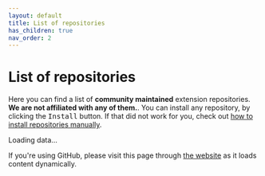 ```yaml
---
layout: default
title: List of repositories
has_children: true
nav_order: 2
---
```


# List of repositories
Here you can find a list of **community maintained** extension repositories. **We are not affiliated with any of them.**.
You can install any repository, by clicking the <kbd>Install</kbd> button. If that did not work for you, check out [how to install repositories manually](./how-to-install-manually.md).

<div id="main">

Loading data...

If you're using GitHub, please visit this page through [the website](https://recloudstream.github.io) as it loads content dynamically.

</div>

<!-- new lines get replaced with spaces, so remember about ; -->
<script>
function makeTd(text) {
    const td = document.createElement("td");
    td.appendChild(
        document.createTextNode(text)
    );
    return td;
}

async function fetchRow(url) {
    const r = await fetch(url);
    const data = await r.json();
    const row = document.createElement("tr");
    row.appendChild(makeTd(data.name || "unnamed"));
    row.appendChild(makeTd(data.description || "No description provided"));

    const td = document.createElement("td");
    td.style.display = 'flex';
    
    const btn1 = document.createElement("a");
    btn1.innerText = "Install";
    btn1.target = "_blank";
    btn1.classList.add("btn");
    btn1.classList.add("btn-blue");
    btn1.href = `https://cs.repo/?${url.replace(/^https?:\/\//, "")}`;
    td.appendChild(btn1);

    const btn2 = document.createElement("button");
    btn2.innerText = "Copy URL";
    btn2.classList.add("btn");
    btn2.addEventListener("click", () => {
        if (navigator.clipboard) {
            navigator.clipboard.writeText(url);
        } else {
            var tempInput = document.createElement("input");
            tempInput.value = url;
            document.body.appendChild(tempInput);
            tempInput.select();
            document.execCommand("copy");
            document.body.removeChild(tempInput);
        }
    });
    td.appendChild(btn2);
    
    row.appendChild(td);
    return row;
}

async function fetchData() {
    const mainDiv = document.getElementById("main");
    
    const table = document.createElement("table");
    const thead = document.createElement("thead");
    thead.innerHTML = `
    <tr>
        <th>Name</th>
        <th>Description</th>
        <th>Install</th>
    </tr>
`;
    table.appendChild(thead);

    const tbody = document.createElement("tbody");
    const r = await fetch("https://raw.githubusercontent.com/recloudstream/cs-repos/master/repos-db.json");
    const data = await r.json();

    for (const repo of data) {
        const row = await(fetchRow(repo));
        tbody.appendChild(row);
    }
    table.appendChild(tbody);

    mainDiv.innerHTML = '';
    mainDiv.classList.add("table-wrapper");
    mainDiv.appendChild(table);
}

fetchData();
</script>

